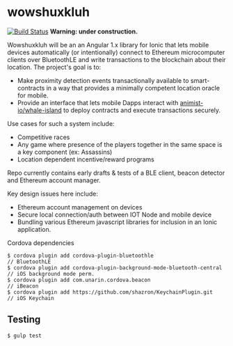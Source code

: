 # wowshuxkluh

[![Build Status](https://travis-ci.org/animist-io/wowshuxkluh.svg?branch=master)](https://travis-ci.org/animist-io/wowshuxkluh) **Warning: under construction.** 

Wowshuxkluh will be an an Angular 1.x library for Ionic that lets mobile devices automatically (or intentionally) connect to Ethereum microcomputer clients over BluetoothLE and write transactions to the blockchain about their location. The project's goal is to:
+ Make proximity detection events transactionally available to smart-contracts in a way that provides a minimally competent location oracle for mobile. 
+ Provide an interface that lets mobile Dapps interact with [animist-io/whale-island](https://github.com/animist-io/whale-island) to deploy contracts and execute transactions securely.   

Use cases for such a system include:
+ Competitive races 
+ Any game where presence of the players together in the same space is a key component (ex: Assassins) 
+ Location dependent incentive/reward programs

Repo currently contains early drafts & tests of a BLE client, beacon detector and Ethereum account manager. 

Key design issues here include:

+ Ethereum account management on devices 
+ Secure local connection/auth between IOT Node and mobile device
+ Bundling various Ethereum javascript libraries for inclusion in an Ionic application.

Cordova dependencies

```
$ cordova plugin add cordova-plugin-bluetoothle                        // BluetoothLE
$ cordova plugin add cordova-plugin-background-mode-bluetooth-central  // iOS background mode perm.
$ cordova plugin add com.unarin.cordova.beacon                         // iBeacon
$ cordova plugin add https://github.com/shazron/KeychainPlugin.git     // iOS Keychain
```

## Testing
```
$ gulp test
```













